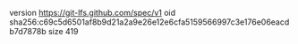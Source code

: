 version https://git-lfs.github.com/spec/v1
oid sha256:c69c5d6501af8b9d21a2a9e26e12e6cfa5159566997c3e176e06eacdb7d7878b
size 419
